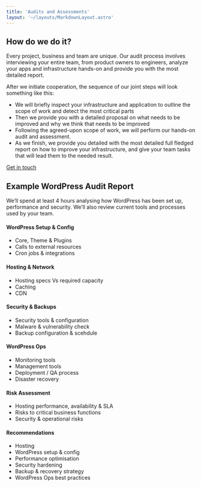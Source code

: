 ```yaml
---
title: 'Audits and Assessments'
layout: '~/layouts/MarkdownLayout.astro'
---
```




## How do we do it?
Every project, business and team are unique. Our audit process involves interviewing your entire team, from product owners to engineers, analyze your apps and infrastructure hands-on and provide you with the most detailed report.

After we initiate cooperation, the sequence of our joint steps will look something like this:

* We will briefly inspect your infrastructure and application to outline the scope of work and detect the most critical parts
* Then we provide you with a detailed proposal on what needs to be improved and why we think that needs to be improved
* Following the agreed-upon scope of work, we will perform our hands-on audit and assessment.
* As we finish, we provide you detailed with the most detailed full fledged report on how to improve your infrastructure, and give your team tasks that will lead them to the needed result.

[Get in touch](https://mgknet.com/contact)

## Example WordPress Audit Report

We’ll spend at least 4 hours analysing how WordPress has been set up, performance and security.
We’ll also review current tools and processes used by your team.

#### WordPress Setup & Config
* Core, Theme & Plugins
* Calls to external resources
* Cron jobs & integrations
####  Hosting & Network
* Hosting specs Vs required capacity
* Caching
* CDN
#### Security & Backups
* Security tools & configuration
* Malware & vulnerability check
* Backup configuration & scehdule
#### WordPress Ops
* Monitoring tools
* Management tools
* Deployment / QA process
* Disaster recovery
#### Risk Assessment
* Hosting performance, availability & SLA
* Risks to critical business functions
* Security & operational risks
#### Recommendations
* Hosting
* WordPress setup & config
* Performance optimisation
* Security hardening
* Backup & recovery strategy
* WordPress Ops best practices
